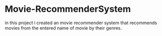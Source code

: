 # Movie-RecommenderSystem
in this project i created an movie recommender system that recommends movies from the entered name of movie by their genres.
